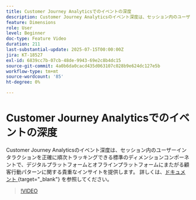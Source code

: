 ```yaml
---
title: Customer Journey Analyticsでのイベントの深度
description: Customer Journey Analyticsのイベント深度は、セッション内のユーザーインタラクションを正確に順次トラッキングできる標準のディメンションコンポーネントで、デジタルプラットフォームとオフラインプラットフォームにまたがる顧客行動パターンに関する貴重なインサイトを提供します。
feature: Dimensions
role: User
level: Beginner
doc-type: Feature Video
duration: 211
last-substantial-update: 2025-07-15T00:00:00Z
jira: KT-18527
exl-id: 6839cc7b-07cb-48de-9943-69e2c8b4dc15
source-git-commit: 4a0b6da0cacd435d063107c028b9e624dc127e5b
workflow-type: tm+mt
source-wordcount: '85'
ht-degree: 0%

---
```


# Customer Journey Analyticsでのイベントの深度

Customer Journey Analyticsのイベント深度は、セッション内のユーザーインタラクションを正確に順次トラッキングできる標準のディメンションコンポーネントで、デジタルプラットフォームとオフラインプラットフォームにまたがる顧客行動パターンに関する貴重なインサイトを提供します。 詳しくは、[&#x200B; ドキュメント &#x200B;](https://experienceleague.adobe.com/ja/docs/analytics-platform/using/cja-dataviews/component-reference#standard-dimensions){target="_blank"} を参照してください。

>[!VIDEO](https://video.tv.adobe.com/v/3464851/?learn=on&enablevpops)
